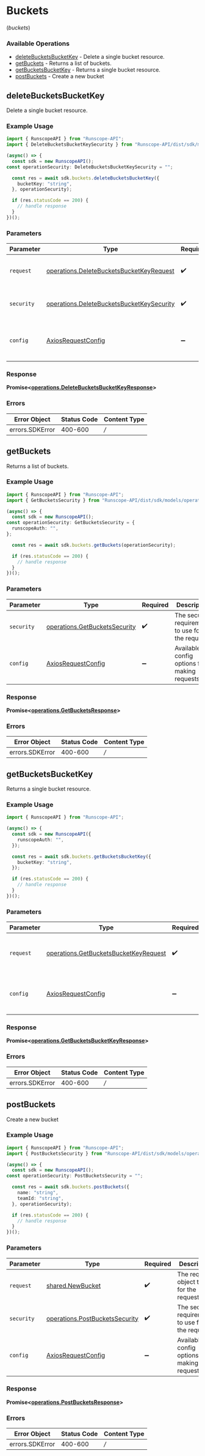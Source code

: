 # Buckets
(*buckets*)

### Available Operations

* [deleteBucketsBucketKey](#deletebucketsbucketkey) - Delete a single bucket resource.
* [getBuckets](#getbuckets) - Returns a list of buckets.
* [getBucketsBucketKey](#getbucketsbucketkey) - Returns a single bucket resource.
* [postBuckets](#postbuckets) - Create a new bucket

## deleteBucketsBucketKey

Delete a single bucket resource.

### Example Usage

```typescript
import { RunscopeAPI } from "Runscope-API";
import { DeleteBucketsBucketKeySecurity } from "Runscope-API/dist/sdk/models/operations";

(async() => {
  const sdk = new RunscopeAPI();
const operationSecurity: DeleteBucketsBucketKeySecurity = "";

  const res = await sdk.buckets.deleteBucketsBucketKey({
    bucketKey: "string",
  }, operationSecurity);

  if (res.statusCode == 200) {
    // handle response
  }
})();
```

### Parameters

| Parameter                                                                                                  | Type                                                                                                       | Required                                                                                                   | Description                                                                                                |
| ---------------------------------------------------------------------------------------------------------- | ---------------------------------------------------------------------------------------------------------- | ---------------------------------------------------------------------------------------------------------- | ---------------------------------------------------------------------------------------------------------- |
| `request`                                                                                                  | [operations.DeleteBucketsBucketKeyRequest](../../sdk/models/operations/deletebucketsbucketkeyrequest.md)   | :heavy_check_mark:                                                                                         | The request object to use for the request.                                                                 |
| `security`                                                                                                 | [operations.DeleteBucketsBucketKeySecurity](../../sdk/models/operations/deletebucketsbucketkeysecurity.md) | :heavy_check_mark:                                                                                         | The security requirements to use for the request.                                                          |
| `config`                                                                                                   | [AxiosRequestConfig](https://axios-http.com/docs/req_config)                                               | :heavy_minus_sign:                                                                                         | Available config options for making requests.                                                              |


### Response

**Promise<[operations.DeleteBucketsBucketKeyResponse](../../sdk/models/operations/deletebucketsbucketkeyresponse.md)>**
### Errors

| Error Object    | Status Code     | Content Type    |
| --------------- | --------------- | --------------- |
| errors.SDKError | 400-600         | */*             |

## getBuckets

Returns a list of buckets.

### Example Usage

```typescript
import { RunscopeAPI } from "Runscope-API";
import { GetBucketsSecurity } from "Runscope-API/dist/sdk/models/operations";

(async() => {
  const sdk = new RunscopeAPI();
const operationSecurity: GetBucketsSecurity = {
  runscopeAuth: "",
};

  const res = await sdk.buckets.getBuckets(operationSecurity);

  if (res.statusCode == 200) {
    // handle response
  }
})();
```

### Parameters

| Parameter                                                                          | Type                                                                               | Required                                                                           | Description                                                                        |
| ---------------------------------------------------------------------------------- | ---------------------------------------------------------------------------------- | ---------------------------------------------------------------------------------- | ---------------------------------------------------------------------------------- |
| `security`                                                                         | [operations.GetBucketsSecurity](../../sdk/models/operations/getbucketssecurity.md) | :heavy_check_mark:                                                                 | The security requirements to use for the request.                                  |
| `config`                                                                           | [AxiosRequestConfig](https://axios-http.com/docs/req_config)                       | :heavy_minus_sign:                                                                 | Available config options for making requests.                                      |


### Response

**Promise<[operations.GetBucketsResponse](../../sdk/models/operations/getbucketsresponse.md)>**
### Errors

| Error Object    | Status Code     | Content Type    |
| --------------- | --------------- | --------------- |
| errors.SDKError | 400-600         | */*             |

## getBucketsBucketKey

Returns a single bucket resource.

### Example Usage

```typescript
import { RunscopeAPI } from "Runscope-API";

(async() => {
  const sdk = new RunscopeAPI({
    runscopeAuth: "",
  });

  const res = await sdk.buckets.getBucketsBucketKey({
    bucketKey: "string",
  });

  if (res.statusCode == 200) {
    // handle response
  }
})();
```

### Parameters

| Parameter                                                                                          | Type                                                                                               | Required                                                                                           | Description                                                                                        |
| -------------------------------------------------------------------------------------------------- | -------------------------------------------------------------------------------------------------- | -------------------------------------------------------------------------------------------------- | -------------------------------------------------------------------------------------------------- |
| `request`                                                                                          | [operations.GetBucketsBucketKeyRequest](../../sdk/models/operations/getbucketsbucketkeyrequest.md) | :heavy_check_mark:                                                                                 | The request object to use for the request.                                                         |
| `config`                                                                                           | [AxiosRequestConfig](https://axios-http.com/docs/req_config)                                       | :heavy_minus_sign:                                                                                 | Available config options for making requests.                                                      |


### Response

**Promise<[operations.GetBucketsBucketKeyResponse](../../sdk/models/operations/getbucketsbucketkeyresponse.md)>**
### Errors

| Error Object    | Status Code     | Content Type    |
| --------------- | --------------- | --------------- |
| errors.SDKError | 400-600         | */*             |

## postBuckets

Create a new bucket

### Example Usage

```typescript
import { RunscopeAPI } from "Runscope-API";
import { PostBucketsSecurity } from "Runscope-API/dist/sdk/models/operations";

(async() => {
  const sdk = new RunscopeAPI();
const operationSecurity: PostBucketsSecurity = "";

  const res = await sdk.buckets.postBuckets({
    name: "string",
    teamId: "string",
  }, operationSecurity);

  if (res.statusCode == 200) {
    // handle response
  }
})();
```

### Parameters

| Parameter                                                                            | Type                                                                                 | Required                                                                             | Description                                                                          |
| ------------------------------------------------------------------------------------ | ------------------------------------------------------------------------------------ | ------------------------------------------------------------------------------------ | ------------------------------------------------------------------------------------ |
| `request`                                                                            | [shared.NewBucket](../../sdk/models/shared/newbucket.md)                             | :heavy_check_mark:                                                                   | The request object to use for the request.                                           |
| `security`                                                                           | [operations.PostBucketsSecurity](../../sdk/models/operations/postbucketssecurity.md) | :heavy_check_mark:                                                                   | The security requirements to use for the request.                                    |
| `config`                                                                             | [AxiosRequestConfig](https://axios-http.com/docs/req_config)                         | :heavy_minus_sign:                                                                   | Available config options for making requests.                                        |


### Response

**Promise<[operations.PostBucketsResponse](../../sdk/models/operations/postbucketsresponse.md)>**
### Errors

| Error Object    | Status Code     | Content Type    |
| --------------- | --------------- | --------------- |
| errors.SDKError | 400-600         | */*             |

